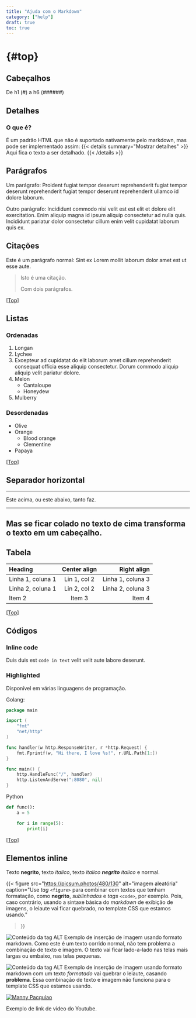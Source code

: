 ```yaml
---
title: "Ajuda com o Markdown"
category: ["help"]
draft: true
toc: true
---
```


# {#top}

## Cabeçalhos

De h1 (#) a h6 (######)

## Detalhes
### O que é?
É um padrão HTML que não é suportado nativamente pelo markdown, mas pode ser implementado assim:
{{< details summary="Mostrar detalhes" >}}
Aqui fica o texto a ser detalhado.
{{< /details >}}


## Parágrafos

Um parágrafo: Proident fugiat tempor deserunt reprehenderit fugiat tempor deserunt reprehenderit fugiat tempor deserunt reprehenderit ullamco id dolore laborum.

Outro parágrafo: Incididunt commodo nisi velit est est elit et dolore elit exercitation. Enim aliquip magna id ipsum aliquip consectetur ad nulla quis. Incididunt pariatur dolor consectetur cillum enim velit cupidatat laborum quis ex.


## Citações

Este é um parágrafo normal: Sint ex Lorem mollit laborum dolor amet est ut esse aute.

> Isto é uma citação.
>
> Com dois parágrafos.

[[Top]](#top)

## Listas

### Ordenadas

1. Longan
2. Lychee
3. Excepteur ad cupidatat do elit laborum amet cillum reprehenderit consequat officia esse aliquip consectetur.
   Dorum commodo aliquip aliquip velit pariatur dolore.
4. Melon
   - Cantaloupe
   - Honeydew
5. Mulberry

### Desordenadas

- Olive
- Orange
  - Blood orange
  - Clementine
- Papaya

[[Top]](#top)

## Separador horizontal

***
Este acima, ou este abaixo, tanto faz.

---

Mas se ficar colado no texto de cima transforma o texto em um cabeçalho.
---


## Tabela

| Heading             | Center align   | Right align      |
|:------------------- |:--------------:| ----------------:|
| Linha 1, coluna 1   | Lin 1, col 2   | Linha 1, coluna 3|
| Linha 2, coluna 1   | Lin 2, col 2   | Linha 2, coluna 3|
| Item 2              | Item 3         | Item 4           |

[[Top]](#top)

## Códigos

### Inline code

Duis duis est `code in text` velit velit aute labore deserunt.

### Highlighted

Disponível em várias linguagens de programação.

Golang:

```go
package main

import (
    "fmt"
    "net/http"
)

func handler(w http.ResponseWriter, r *http.Request) {
    fmt.Fprintf(w, "Hi there, I love %s!", r.URL.Path[1:])
}

func main() {
    http.HandleFunc("/", handler)
    http.ListenAndServe(":8080", nil)
}
```

Python

```python
def func():
    a = 5

    for i in range(5):
        print(i)
```

[[Top]](#top)

## Elementos inline

Texto **negrito**, texto *italico*, texto _italico **negrito** italico_ e normal.

{{< figure 
    src="https://picsum.photos/480/130"
    alt="imagem aleatória"
    caption="Use _tag_ ```<figure>``` para combinar com textos que tenham formatação, como **negrito**, _sublinhados_ e _tags_ ```<code>```, por exemplo. Pois, caso contrário, usando a sintaxe básica do _markdown_ de exibição de imagens, o leiaute vai ficar quebrado, no template CSS que estamos usando."
>}} 

![Conteúdo da tag ALT](https://picsum.photos/480/120)
Exemplo de inserção de imagem usando formato markdown. Como este é um texto corrido normal, não tem problema a combinação de texto e imagem. O texto vai ficar lado-a-lado nas telas mais largas ou embaixo, nas telas pequenas.

![Conteúdo da tag ALT](https://picsum.photos/480/300)
Exemplo de inserção de imagem usando formato markdown com um texto _formatado_ vai quebrar o leiaute, casando **problema**. Essa combinação de texto e imagem não funciona para o template CSS que estamos usando.


[![Manny Pacquiao](https://img.youtube.com/vi/Yn-cvrmWO00/0.jpg)](https://youtu.be/Yn-cvrmWO00)


Exemplo de link de vídeo do Youtube.